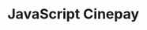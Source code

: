 <h1>JavaScript Cinepay</h1
A simulated JavaScript-based payment system for a seamless movie ticket booking experience.
